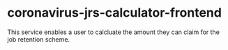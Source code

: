 
# coronavirus-jrs-calculator-frontend

This service enables a user to calcluate the amount they can claim for the job retention scheme. 

